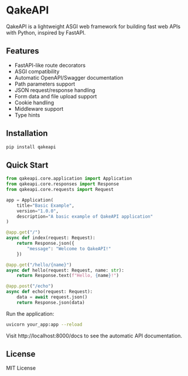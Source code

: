 # QakeAPI

QakeAPI is a lightweight ASGI web framework for building fast web APIs with Python, inspired by FastAPI.

## Features

- FastAPI-like route decorators
- ASGI compatibility
- Automatic OpenAPI/Swagger documentation
- Path parameters support
- JSON request/response handling
- Form data and file upload support
- Cookie handling
- Middleware support
- Type hints

## Installation

```bash
pip install qakeapi
```

## Quick Start

```python
from qakeapi.core.application import Application
from qakeapi.core.responses import Response
from qakeapi.core.requests import Request

app = Application(
    title="Basic Example",
    version="1.0.0",
    description="A basic example of QakeAPI application"
)

@app.get("/")
async def index(request: Request):
    return Response.json({
        "message": "Welcome to QakeAPI!"
    })

@app.get("/hello/{name}")
async def hello(request: Request, name: str):
    return Response.text(f"Hello, {name}!")

@app.post("/echo")
async def echo(request: Request):
    data = await request.json()
    return Response.json(data)
```

Run the application:

```bash
uvicorn your_app:app --reload
```

Visit http://localhost:8000/docs to see the automatic API documentation.

## License

MIT License 